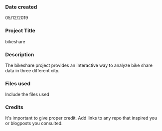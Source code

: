 ### Date created
05/12/2019

### Project Title
bikeshare

### Description
The bikeshare project provides an interactive way to analyze bike share data in three different city.

### Files used
Include the files used

### Credits
It's important to give proper credit. Add links to any repo that inspired you or blogposts you consulted.
